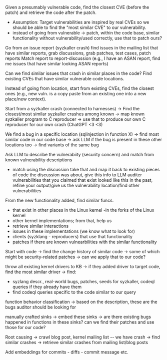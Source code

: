 Given a presumably vulnerable code, find the closest CVE (before the patch) and retrieve the code after the patch.
 - Assumption: Target vulnerabilities are inspired by real CVEs so we should be able to find the "most similar CVE" to our vulnerability.
 - instead of going from vulnerable -> patch, within the code base, similar functionality without vulnerability/used correctly, use that to patch ours?

Go from an issue report (syzkaller crash) find issues in the mailing list that have similar reports, grab discussions, grab patches, test cases, patch reports
Match report to report-discussion (e.g., I have an ASAN report, find me issues that have similar looking ASAN reports)


Can we find similar issues that crash in similar places in the code? Find existing CVEs that have similar vulnerable code locations.

Instead of going from location, start from existing CVEs, find the closest ones (e.g., new vuln. is a copy paste from an existing one into a new place/new context).

Start from a syzkaller crash (connected to harnesses) -> Find the closest/most similar syzkaller crashes among known -> map known syzkaller program to C reproducer -> use that to produce our own C reproducer for our own crash (ChatGPT <3 <3)

We find a bug in a specific location (sqlinjection in function X) -> find most similar code in our code base -> ask LLM if the bug is present in these other locations too -> find variants of the same bug

Ask LLM to describe the vulnerabiity (security concern) and match from known vulnerability descriptions
- match using the discussion take that and map it back to existing pieces of code the discussion was about, give this info to LLM auditer vulnerabilities that you claimed that exist looked like this in the past, refine your output/give us the vulnerability location/find other vulnerabilities

From the new functionality added, find similar funcs. 
- that exist in other places in the Linux kernel
-in the forks of the Linux kernel 
- other kernel implementations; from that, help us
- retrieve similar interactions
- issues in these implementations (we know what to look for)
- clients (syzklang - reproducers) that use that functionality
- patches if there are known vulnearbilities with the similar functionality


Start with code -> find the change history of similar code -> some of which might be security-related patches -> can we apply that to our code?


throw all existing kernel drivers to KB -> if they added driver to target code, find the most similar driver -> find:
- syzlang descr., real-world bugs, patches, seeds for syzkaller, codeql queries if they already have them
- find codeql queries specific to the code similar to our query


function behavior classification -> based on the description, these are the bugs auditor should be looking for


manually crafted sinks -> embed these sinks -> are there existing bugs happened in functions in these sinks? can we find their patches and use those for our code?

Root causing -> crawl blog post, kernel mailing list -- we have crash -> find similar crashes -> retrieve similar crashes from mailing list/blog posts


Add embeddings for commits - diffs - commit message etc.